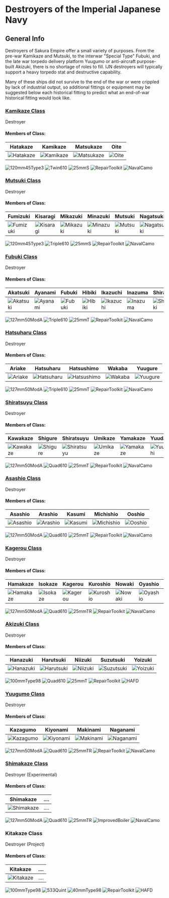 # Destroyers of the Imperial Japanese Navy

## General Info

Destroyers of Sakura Empire offer a small variety of purposes. From the pre-war Kamikaze and Mutsuki, to the interwar "Special Type" Fubuki, and the late war torpedo delivery platform Yuugumo or anti-aircraft purpose-built Akizuki, there is no shortage of roles to fill. IJN destroyers will typically support a heavy torpedo stat and destructive capability.

Many of these ships did not survive to the end of the war or were crippled by lack of industrial output, so additional fittings or equipment may be suggested below each historical fitting to predict what an end-of-war historical fitting would look like.


### [Kamikaze Class](History/IJN/KamikazeClass.md)

Destroyer <br/>

#### Members of Class: <br/>
Hatakaze | Kamikaze | Matsukaze | Oite
| ------ | ------ | ------ | ------ |
![Hatakaze](/Icons/Ship/SakuraEmpire/Hatakaze.png) | ![Kamikaze](/Icons/Ship/SakuraEmpire/Kamikaze.png) | ![Matsukaze](/Icons/Ship/SakuraEmpire/Matsukaze.png) | ![Oite](/Icons/Ship/SakuraEmpire/Oite.png) | <br/>

![120mm45Type3](/Icons/Equipment/Guns/DD/12cm45-3rdYearType.png)
![Twin610](/Icons/Equipment/Torpedo/Surface/610mmTwinIJN.png)
![25mmS](/Icons/Equipment/AA/25mmType96.png)
![RepairToolkit](/Icons/Equipment/Auxiliary/RepairToolkit.png)
![NavalCamo](/Icons/Equipment/Auxiliary/NavalCamouflage.png) <br/>

### [Mutsuki Class](History/IJN/MutsukiClass.md)

Destroyer <br/>

#### Members of Class: <br/>
Fumizuki | Kisaragi | Mikazuki | Minazuki | Mutsuki | Nagatsuki | Uzuki
| ------ | ------ | ------ | ------ | ------ | ------ | ------ |
![Fumizuki](/Icons/Ship/SakuraEmpire/Fumizuki.png) | ![Kisaragi](/Icons/Ship/SakuraEmpire/Kisaragi.png) | ![Mikazuki](/Icons/Ship/SakuraEmpire/Mikazuki.png) | ![Minazuki](/Icons/Ship/SakuraEmpire/Minazuki.png) | ![Mutsuki](/Icons/Ship/SakuraEmpire/Mutsuki.png) | ![Nagatsuki](/Icons/Ship/SakuraEmpire/Nagatsuki.png) | ![Uzuki](/Icons/Ship/SakuraEmpire/Uzuki.png) | 

![120mm45Type3](/Icons/Equipment/Guns/DD/12cm45-3rdYearType.png)
![Triple610](/Icons/Equipment/Torpedo/Surface/610mmTripleIJN.png)
![25mmS](/Icons/Equipment/AA/25mmType96.png)
![RepairToolkit](/Icons/Equipment/Auxiliary/RepairToolkit.png)
![NavalCamo](/Icons/Equipment/Auxiliary/NavalCamouflage.png) <br/>

### [Fubuki Class](/History/IJN/FubukiClass.md)
Destroyer <br/>

#### Members of Class: <br/>
Akatsuki | Ayanami | Fubuki | Hibiki | Ikazuchi | Inazuma | Shirayuki | Uranami
| ------ | ------ | ------ | ------ | ------ | ------ | ------ | ------ |
![Akatsuki](/Icons/Ship/SakuraEmpire/Akatsuki.png) | ![Ayanami](/Icons/Ship/SakuraEmpire/Ayanami.png) | ![Fubuki](/Icons/Ship/SakuraEmpire/Fubuki.png) | ![Hibiki](/Icons/Ship/SakuraEmpire/Hibiki.png) | ![Ikazuchi](/Icons/Ship/SakuraEmpire/Ikazuchi.png) | ![Inazuma](/Icons/Ship/SakuraEmpire/Inazuma.png) | ![Shirayuki](/Icons/Ship/SakuraEmpire/Shirayuki.png) | ![Uranami](/Icons/Ship/SakuraEmpire/Uranami.png) <br/>

![127mm50ModA](/Icons/Equipment/Guns/DD/50Caliber3rdYearType12.7cmModA.png)
![Triple610](/Icons/Equipment/Torpedo/Surface/610mmTripleIJN.png)
![25mmT](/Icons/Equipment/AA/25mmType96T.png)
![RepairToolkit](/Icons/Equipment/Auxiliary/RepairToolkit.png)
![NavalCamo](/Icons/Equipment/Auxiliary/OxygenTorpedoUR.png) <br/>

### [Hatsuharu Class](/History/IJN/HatsuharuClass.md)

Destroyer <br/>

#### Members of Class: <br/>
Ariake | Hatsuharu | Hatsushimo | Wakaba | Yuugure
| ------ | ------ | ------ | ------ | ------ |
![Ariake](/Icons/Ship/SakuraEmpire/Ariake.png) | ![Hatsuharu](/Icons/Ship/SakuraEmpire/Hatsuharu.png) | ![Hatsushimo](/Icons/Ship/SakuraEmpire/Hatsushimo.png) | ![Wakaba](/Icons/Ship/SakuraEmpire/Wakaba.png) | ![Yuugure](/Icons/Ship/SakuraEmpire/Yuugure.png) <br/>

![127mm50ModA](/Icons/Equipment/Guns/DD/50Caliber3rdYearType12.7cmModB.png)
![Triple610](/Icons/Equipment/Torpedo/Surface/610mmTripleIJN.png)
![25mmT](/Icons/Equipment/AA/25mmType96T.png)
![RepairToolkit](/Icons/Equipment/Auxiliary/RepairToolkit.png)
![NavalCamo](/Icons/Equipment/Auxiliary/OxygenTorpedoUR.png) <br/>

### [Shiratsuyu Class](/History/IJN/ShiratsuyuClass.md)

Destroyer <br/>

#### Members of Class: <br/>
Kawakaze | Shigure | Shiratsuyu | Umikaze | Yamakaze | Yuudachi
| ------ | ------ | ------ | ------ | ------ | ------ |
![Kawakaze](/Icons/Ship/SakuraEmpire/Kawakaze.png) | ![Shigure](/Icons/Ship/SakuraEmpire/Shigure.png) | ![Shiratsuyu](/Icons/Ship/SakuraEmpire/Shiratsuyu.png) | ![Umikaze](/Icons/Ship/SakuraEmpire/Umikaze.png) | ![Yamakaze](/Icons/Ship/SakuraEmpire/Yamakaze.png) | ![Yuudachi](/Icons/Ship/SakuraEmpire/Yuudachi.png) <br/>

![127mm50ModA](/Icons/Equipment/Guns/DD/50Caliber3rdYearType12.7cmModB.png)
![Quad610](/Icons/Equipment/Torpedo/Surface/610mmQuadIJN.png)
![25mmT](/Icons/Equipment/AA/25mmType96T.png)
![RepairToolkit](/Icons/Equipment/Auxiliary/RepairToolkit.png)
![NavalCamo](/Icons/Equipment/Auxiliary/OxygenTorpedoUR.png) <br/>

### [Asashio Class](/History/IJN/AsashioClass.md)

Destroyer <br/>

#### Members of Class: <br/>
Asashio | Arashio | Kasumi | Michishio | Ooshio
| ------ | ------ | ------ | ------ | ------ |
![Asashio](/Icons/Ship/SakuraEmpire/Asashio.png) | ![Arashio](/Icons/Ship/SakuraEmpire/Arashio.png) | ![Kasumi](/Icons/Ship/SakuraEmpire/Kasumi.png) | ![Michishio](/Icons/Ship/SakuraEmpire/Michishio.png) | ![Ooshio](/Icons/Ship/SakuraEmpire/Ooshio.png) <br/>

![127mm50ModA](/Icons/Equipment/Guns/DD/50Caliber3rdYearType12.7cmModB.png)
![Quad610](/Icons/Equipment/Torpedo/Surface/610mmQuadIJN-Kai.png)
![25mmT](/Icons/Equipment/AA/25mmType96T.png)
![RepairToolkit](/Icons/Equipment/Auxiliary/RepairToolkit.png)
![NavalCamo](/Icons/Equipment/Auxiliary/OxygenTorpedoUR.png) <br/>

### [Kagerou Class](/History/IJN/KagerouClass.md)

Destroyer <br/>

#### Members of Class: <br/>
Hamakaze | Isokaze | Kagerou | Kuroshio | Nowaki | Oyashio | Shiranui | Tanikaze | Urakaze | Yukikaze
| ------ | ------ | ------ | ------ | ------ | ------ | ------ | ------ | ------ | ------ |
![Hamakaze](/Icons/Ship/SakuraEmpire/Hamakaze.png) | ![Isokaze](/Icons/Ship/SakuraEmpire/Isokaze.png) | ![Kagerou](/Icons/Ship/SakuraEmpire/Kagerou.png) | ![Kuroshio](/Icons/Ship/SakuraEmpire/Kuroshio.png) | ![Nowaki](/Icons/Ship/SakuraEmpire/Nowaki.png) | ![Oyashio](/Icons/Ship/SakuraEmpire/Oyashio.png) | ![Shiranui](/Icons/Ship/SakuraEmpire/Shiranui.png) | ![Tanikaze](/Icons/Ship/SakuraEmpire/Tanikaze.png) | ![Urakaze](/Icons/Ship/SakuraEmpire/Urakaze.png) | ![Yukikaze](/Icons/Ship/SakuraEmpire/Yukikaze.png) <br/>

![127mm50ModA](/Icons/Equipment/Guns/DD/50Caliber3rdYearType12.7cmModB.png)
![Quad610](/Icons/Equipment/Torpedo/Surface/610mmQuadIJN-Kai.png)
![25mmTR](/Icons/Equipment/AA/25mmType96TT.png)
![RepairToolkit](/Icons/Equipment/Auxiliary/RepairToolkit.png)
![NavalCamo](/Icons/Equipment/Auxiliary/OxygenTorpedoUR.png) <br/>

### [Akizuki Class](/History/IJN/AkizukiClass.md)

Destroyer <br/>

#### Members of Class: <br/>
Hanazuki | Harutsuki | Niizuki | Suzutsuki | Yoizuki
| ------ | ------ | ------ | ------ | ------ |
![Hanazuki](/Icons/Ship/SakuraEmpire/Hanazuki.png) | ![Harutsuki](/Icons/Ship/SakuraEmpire/Harutsuki.png) | ![Niizuki](/Icons/Ship/SakuraEmpire/Niizuki.png) | ![Suzutsuki](/Icons/Ship/SakuraEmpire/Suzutsuki.png) | ![Yoizuki](/Icons/Ship/SakuraEmpire/Yoizuki.png) <br/>

![100mmType98](/Icons/Equipment/Guns/DD/65CaliberType9810cm.png)
![Quad610](/Icons/Equipment/Torpedo/Surface/610mmQuadIJN.png)
![25mmT](/Icons/Equipment/AA/25mmType96TT.png)
![RepairToolkit](/Icons/Equipment/Auxiliary/RepairToolkit.png)
![HAFD](/Icons/Equipment/Auxiliary/Type94HAFD.png) <br/>

### [Yuugumo Class](/History/IJN/YuugumoClass.md)

Destroyer <br/>

#### Members of Class: <br/>
Kazagumo | Kiyonami | Makinami | Naganami
| ------ | ------ | ------ | ------ |
![Kazagumo](/Icons/Ship/SakuraEmpire/Kazagumo.png) | ![Kiyonami](/Icons/Ship/SakuraEmpire/Kiyonami.png) | ![Makinami](/Icons/Ship/SakuraEmpire/Makinami.png) | ![Naganami](/Icons/Ship/SakuraEmpire/Naganami.png) <br/>

![127mm50ModA](/Icons/Equipment/Guns/DD/50Caliber3rdYearType12.7cmModB.png)
![Quad610](/Icons/Equipment/Torpedo/Surface/610mmQuadIJN-Kai.png)
![25mmTR](/Icons/Equipment/AA/25mmType96TT.png)
![RepairToolkit](/Icons/Equipment/Auxiliary/RepairToolkit.png)
![NavalCamo](/Icons/Equipment/Auxiliary/OxygenTorpedoUR.png) <br/>

### [Shimakaze Class](/History/IJN/TypeCClass.md)

Destroyer (Experimental) <br/>

#### Members of Class: <br/>
Shimakaze | ....
| ------ | ------ 
![Shimakaze](/Icons/Ship/SakuraEmpire/Shimakaze.png) | ....<br/>

![127mm50ModA](/Icons/Equipment/Guns/DD/50Caliber3rdYearType12.7cmModB.png)
![Quad610](/Icons/Equipment/Torpedo/Surface/610mmQuintIJN.png)
![25mmTR](/Icons/Equipment/AA/25mmType96TT.png)
![ImprovedBoiler](/Icons/Equipment/Auxiliary/ImprovedBoiler.png)
![NavalCamo](/Icons/Equipment/Auxiliary/OxygenTorpedoUR.png) <br/>

### Kitakaze Class

Destroyer (Project) <br/>

#### Members of Class: <br/>
Kitakaze | ....
| ------ | ------ 
![Kitakaze](/Icons/Ship/SakuraEmpire/Kitakaze.png) | ....<br/>

![100mmType98](/Icons/Equipment/Guns/DD/65CaliberType9810cm.png)
![533Quint](/Icons/Equipment/Torpedo/Surface/53.3cmQuintKMS.png)
![40mmType98](/Icons/Equipment/AA/40mmType98.png)
![RepairToolkit](/Icons/Equipment/Auxiliary/RepairToolkit.png)
![HAFD](/Icons/Equipment/Auxiliary/Type94HAFD.png) <br/>
